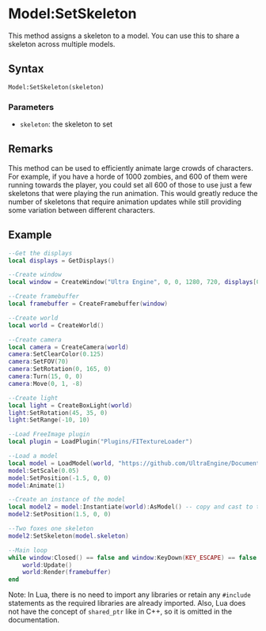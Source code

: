 # Model:SetSkeleton

This method assigns a skeleton to a model. You can use this to share a skeleton across multiple models.

## Syntax

`Model:SetSkeleton(skeleton)`

### Parameters

- `skeleton`: the skeleton to set

## Remarks

This method can be used to efficiently animate large crowds of characters. For example, if you have a horde of 1000 zombies, and 600 of them were running towards the player, you could set all 600 of those to use just a few skeletons that were playing the run animation. This would greatly reduce the number of skeletons that require animation updates while still providing some variation between different characters.

## Example

```lua
--Get the displays
local displays = GetDisplays()

--Create window
local window = CreateWindow("Ultra Engine", 0, 0, 1280, 720, displays[0], WINDOW_CENTER | WINDOW_TITLEBAR)

--Create framebuffer
local framebuffer = CreateFramebuffer(window)

--Create world
local world = CreateWorld()

--Create camera
local camera = CreateCamera(world)
camera:SetClearColor(0.125)
camera:SetFOV(70)
camera:SetRotation(0, 165, 0)
camera:Turn(15, 0, 0)
camera:Move(0, 1, -8)

--Create light
local light = CreateBoxLight(world)
light:SetRotation(45, 35, 0)
light:SetRange(-10, 10)

--Load FreeImage plugin
local plugin = LoadPlugin("Plugins/FITextureLoader")

--Load a model
local model = LoadModel(world, "https://github.com/UltraEngine/Documentation/raw/master/Assets/Models/Characters/Fox.glb")
model:SetScale(0.05)
model:SetPosition(-1.5, 0, 0)
model:Animate(1)

--Create an instance of the model
local model2 = model:Instantiate(world):AsModel() -- copy and cast to the Model class
model2:SetPosition(1.5, 0, 0)

--Two foxes one skeleton
model2:SetSkeleton(model.skeleton)

--Main loop
while window:Closed() == false and window:KeyDown(KEY_ESCAPE) == false do
    world:Update()
    world:Render(framebuffer)
end
```

Note: In Lua, there is no need to import any libraries or retain any `#include` statements as the required libraries are already imported. Also, Lua does not have the concept of `shared_ptr` like in C++, so it is omitted in the documentation.